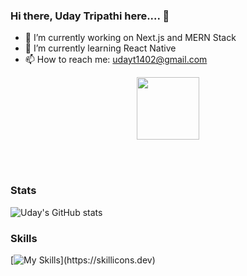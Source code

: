 ### Hi there, Uday Tripathi here.... 👋

<!--
**Uday-1402/Uday-1402** is a ✨ _special_ ✨ repository because its `README.md` (this file) appears on your GitHub profile.

Here are some ideas to get you started:

- 🔭 I’m currently working on ...
- 🌱 I’m currently learning ...
- 👯 I’m looking to collaborate on ...
- 🤔 I’m looking for help with ...
- 💬 Ask me about ...
- 📫 How to reach me: ...
- 😄 Pronouns: ...
- ⚡ Fun fact: ...
-->

- 🔭 I’m currently working on Next.js and MERN Stack
- 🌱 I’m currently learning React Native
- 📫 How to reach me: udayt1402@gmail.com

<div id="header" align="center">
  <img src="https://media.giphy.com/media/M9gbBd9nbDrOTu1Mqx/giphy.gif" width="100"/>
</div>

<br></br>

### Stats
![Uday's GitHub stats](https://github-readme-stats.vercel.app/api?username=Uday-1402&show_icons=true&theme=radical)

### Skills
[![My Skills](https://skillicons.dev/icons?i=c,cpp,js,html,css,aws,bootstrap,docker,express,,firebase,git,github,gitlab,kubernetes,linux,mongodb,mysql,nextjs,nodejs,postgres,postman,prisma,react,redux,tailwind,ts,vscode,)](https://skillicons.dev)
